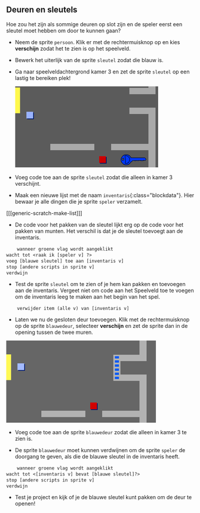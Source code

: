 ## Deuren en sleutels

Hoe zou het zijn als sommige deuren op slot zijn en de speler eerst een sleutel moet hebben om door te kunnen gaan?

+ Neem de sprite `persoon`. Klik er met de rechtermuisknop op en kies **verschijn** zodat het te zien is op het speelveld.

+ Bewerk het uiterlijk van de sprite `sleutel` zodat die blauw is.

+ Ga naar speelveldachtergrond kamer 3 en zet de sprite `sleutel` op een lastig te bereiken plek!
    
    ![screenshot](images/world-key.png)

+ Voeg code toe aan de sprite `sleutel` zodat die alleen in kamer 3 verschijnt.

+ Maak een nieuwe lijst met de naam `inventaris`{:class="blockdata"}. Hier bewaar je alle dingen die je sprite `speler` verzamelt.

[[[generic-scratch-make-list]]]

+ De code voor het pakken van de sleutel lijkt erg op de code voor het pakken van munten. Het verschil is dat je de sleutel toevoegt aan de inventaris.

```blocks
    wanneer groene vlag wordt aangeklikt
wacht tot <raak ik [speler v] ?>
voeg [blauwe sleutel] toe aan [inventaris v]
stop [andere scripts in sprite v]
verdwijn
```

+ Test de sprite `sleutel` om te zien of je hem kan pakken en toevoegen aan de inventaris. Vergeet niet om code aan het Speelveld toe te voegen om de inventaris leeg te maken aan het begin van het spel.

```blocks
    verwijder item (alle v) van [inventaris v]
```

+ Laten we nu de gesloten deur toevoegen. Klik met de rechtermuisknop op de sprite `blauwedeur`, selecteer **verschijn** en zet de sprite dan in de opening tussen de twee muren.

![screenshot](images/world-door.png)

+ Voeg code toe aan de sprite `blauwedeur` zodat die alleen in kamer 3 te zien is.

+ De sprite `blauwedeur` moet kunnen verdwijnen om de sprite `speler` de doorgang te geven, als die de blauwe sleutel in de inventaris heeft.

```blocks
    wanneer groene vlag wordt aangeklikt
wacht tot <[inventaris v] bevat [blauwe sleutel]?>
stop [andere scripts in sprite v]
verdwijn
```

+ Test je project en kijk of je de blauwe sleutel kunt pakken om de deur te openen!